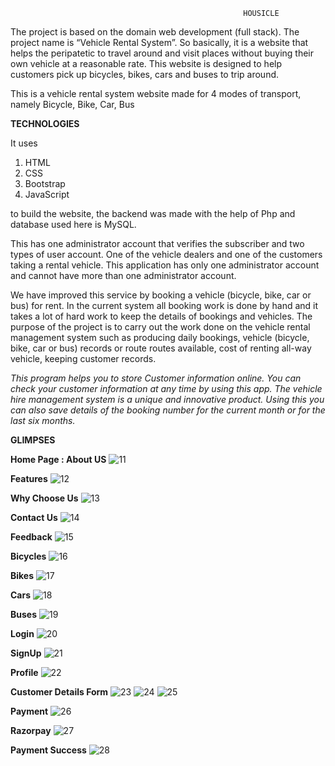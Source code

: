                                                         HOUSICLE

The project is based on the domain web development (full stack). The project name is “Vehicle Rental System”. So basically, it is a website that helps the 
peripatetic to travel around and visit places without buying their own vehicle at a reasonable rate. This website is designed to help customers pick up 
bicycles, bikes, cars and buses to trip around.

This is a vehicle rental system website made for 4 modes of transport, namely
Bicycle, Bike, Car, Bus
   
**TECHNOLOGIES**

It uses 
   1) HTML
   2) CSS
   3) Bootstrap
   4) JavaScript 

to build the website, the backend was made with the help of Php and database used here is MySQL. 

This has one administrator account that verifies the subscriber and two types of user account. One of the vehicle dealers and one of the customers taking 
a rental vehicle. This application has only one administrator account and cannot have more than one administrator account.


We have improved this service by booking a vehicle (bicycle, bike, car or bus) for rent. In the current system all booking work is done by hand and it takes 
a lot of hard work to keep the details of bookings and vehicles. The purpose of the project is to carry out the work done on the vehicle rental management system 
such as producing daily bookings, vehicle (bicycle, bike, car or bus) records or route routes available, cost of renting all-way vehicle, keeping customer records. 

*This program helps you to store Customer information online. You can check your customer information at any time by using this app. The vehicle hire management 
system is a unique and innovative product. Using this you can also save details of the booking number for the current month or for the last six months.*

**GLIMPSES**

**Home Page : About US**
![11](https://user-images.githubusercontent.com/65067765/168420786-99c14714-e775-4451-b7b1-a1e8303c69a2.png)

**Features**
![12](https://user-images.githubusercontent.com/65067765/168420795-35b9512a-8d30-4660-9695-067d974ea04e.png)

**Why Choose Us**
![13](https://user-images.githubusercontent.com/65067765/168420796-a552dc4f-cd19-43c4-9c05-795bbbb6d2bf.png)

**Contact Us**
![14](https://user-images.githubusercontent.com/65067765/168420797-2460a67c-00c2-4cd6-a16c-3c9d9dd44186.png)

**Feedback**
![15](https://user-images.githubusercontent.com/65067765/168421036-a2901328-3f0d-4144-928a-64ef2a3afb70.png)

**Bicycles**
![16](https://user-images.githubusercontent.com/65067765/168421047-103cdf66-c2ed-4fe8-b20d-816d8e0f83a4.png)

**Bikes**
![17](https://user-images.githubusercontent.com/65067765/168421050-45b4ac50-68c6-4a8d-92ff-d1c2bd89a79c.png)

**Cars**
![18](https://user-images.githubusercontent.com/65067765/168421055-ca319d22-5123-45e3-affd-5c89f85bccde.png)

**Buses**
![19](https://user-images.githubusercontent.com/65067765/168421060-f1d9fa58-2da4-4a0b-b1b9-77fc0c7bd62e.png)

**Login**
![20](https://user-images.githubusercontent.com/65067765/168421117-b2fd08a1-0de5-445b-abe3-0daf6368b544.png)

**SignUp**
![21](https://user-images.githubusercontent.com/65067765/168421125-efa0d9c6-155a-4db2-b242-39e9834bb4ae.png)

**Profile**
![22](https://user-images.githubusercontent.com/65067765/168421130-f360552f-40ac-4c74-87f1-243356acc409.png)

**Customer Details Form**
![23](https://user-images.githubusercontent.com/65067765/168421162-3aa4f7ac-c922-4e42-b65c-66a1a2de50ff.png)
![24](https://user-images.githubusercontent.com/65067765/168421165-0fcc7b23-68b6-4dd9-aaf9-b708b1bbd044.png)
![25](https://user-images.githubusercontent.com/65067765/168421167-a2e8275d-5b45-42ad-939b-f376a7d448b0.png)

**Payment**
![26](https://user-images.githubusercontent.com/65067765/168421195-c4c82ab1-0660-4b22-af3c-e8780302f069.png)

**Razorpay**
![27](https://user-images.githubusercontent.com/65067765/168421203-0686feb6-979f-4acf-bd43-bd990167ec61.png)

**Payment Success**
![28](https://user-images.githubusercontent.com/65067765/168421223-2aa6e2e5-4ad4-47e0-98de-ece3c500285a.png)
